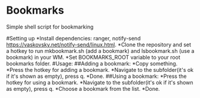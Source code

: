 # Bookmarks
Simple shell script for bookmarking

#Setting up
*Install dependencies: ranger, notify-send https://vaskovsky.net/notify-send/linux.html.
*Clone the repository and set a hotkey to run mkbookmark.sh (add a bookmark) and lsbookmark.sh (use a bookmark) in your WM.
*Set BOOKMARKS_ROOT variable to your root bookmarks folder.
#Usage:
##Adding a bookmark: 
*Copy something.
*Press the hotkey for adding a bookmark.
*Navigate to the subfolder(it's ok if it's shown as empty), press q. 
*Done.
##Using a bookmark: 
*Press the hotkey for using a bookmark.
*Navigate to the subfolder(it's ok if it's shown as empty), press q.
*Choose a bookmark from the list.
*Done.
